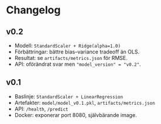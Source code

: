 # Changelog

## v0.2
- Modell: `StandardScaler + Ridge(alpha=1.0)`
- Förbättringar: bättre bias–variance tradeoff än OLS.
- Resultat: se `artifacts/metrics.json` för RMSE.
- API: oförändrat svar men `"model_version" = "v0.2"`.

## v0.1
- Baslinje: `StandardScaler + LinearRegression`
- Artefakter: `model/model_v0.1.pkl`, `artifacts/metrics.json`
- API: `/health`, `/predict`
- Docker: exponerar port 8080, självbärande image.
